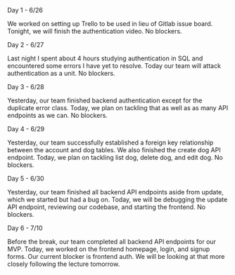 Day 1 - 6/26

We worked on setting up Trello to be used in lieu of Gitlab issue board. Tonight, we will finish the authentication video. No blockers.

Day 2 - 6/27

Last night I spent about 4 hours studying authentication in SQL and encountered some errors I have yet to resolve. Today our team will attack authentication as a unit. No blockers.

Day 3 - 6/28

Yesterday, our team finished backend authentication except for the duplicate error class. Today, we plan on tackling that as well as as many API endpoints as we can. No blockers.

Day 4 - 6/29

Yesterday, our team successfully established a foreign key relationship between the account and dog tables. We also finished the create dog API endpoint. Today, we plan on tackling list dog, delete dog, and edit dog. No blockers.

Day 5 - 6/30

Yesterday, our team finished all backend API endpoints aside from update, which we started but had a bug on. Today, we will be debugging the update API endpoint, reviewing our codebase, and starting the frontend. No blockers.

Day 6 - 7/10

Before the break, our team completed all backend API endpoints for our MVP. Today, we worked on the frontend homepage, login, and signup forms. Our current blocker is frontend auth. We will be looking at that more closely following the lecture tomorrow.
